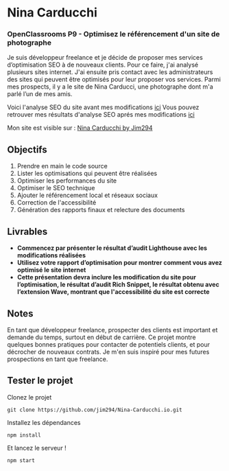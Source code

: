 # Nina Carducchi
### OpenClassrooms P9 - Optimisez le référencement d'un site de photographe

Je suis développeur freelance et je décide de proposer mes services d’optimisation SEO à de nouveaux clients. Pour ce faire, j'ai analysé plusieurs sites internet. J'ai ensuite pris contact avec les administrateurs des sites qui peuvent être optimisés pour leur proposer vos services.
Parmi mes prospects, il y a le site de Nina Carducci, une photographe dont m'a parlé l’un de mes amis.

Voici l'analyse SEO du site avant mes modifications [ici](https://course.oc-static.com/projects/D%C3%A9veloppeur+Web/IW_P9+Optimisation/audit_nina_carducci.pdf)
Vous pouvez retrouver mes résultats d'analyse SEO aprés mes modifications [ici](http://91.163.49.151:61821/share/MuWzG0PwLwtSsJFT/Deschamps_Jean-Marie_2_audit_lighthouse_112023.pdf)

Mon site est visible sur : [Nina Carducchi by Jim294](https://jim294.github.io/Nina-Carducchi.io/)

## Objectifs

1. Prendre en main le code source
2. Lister les optimisations qui peuvent être réalisées
3. Optimiser les performances du site
4. Optimiser le SEO technique
5. Ajouter le référencement local et réseaux sociaux
6. Correction de l'accessibilité
7. Génération des rapports finaux et relecture des documents

## Livrables

- **Commencez par présenter le résultat d’audit Lighthouse avec les modifications réalisées**
- **Utilisez votre rapport d’optimisation pour montrer comment vous avez optimisé le site internet**
- **Cette présentation devra inclure les modification du site pour l’optimisation, le résultat d’audit Rich Snippet, le résultat obtenu avec l’extension Wave, montrant que l'accessibilité du site est correcte**

## Notes

En tant que développeur freelance, prospecter des clients est important et demande du temps, surtout en début de carrière. Ce projet montre quelques bonnes pratiques pour contacter de potentiels clients, et pour décrocher de nouveaux contrats. Je m'en suis inspiré pour mes futures prospections en tant que freelance.

## Tester le projet

Clonez le projet
```terminal
git clone https://github.com/jim294/Nina-Carducchi.io.git
```
Installez les dépendances
```terminal
npm install
```
Et lancez le serveur !
```terminal
npm start
```
